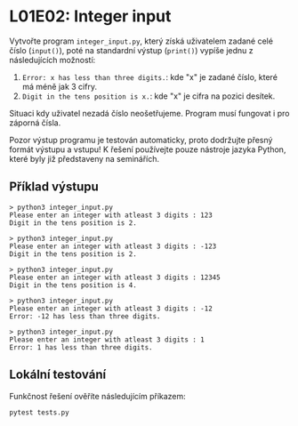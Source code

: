 # L01E02: Integer input
Vytvořte program `integer_input.py`, který získá uživatelem zadané celé číslo (`input()`), poté na standardní výstup (`print()`) vypíše jednu z následujících možností:

1. `Error: x has less than three digits.`: kde "x" je zadané číslo, které má méně jak 3 cifry.
2. `Digit in the tens position is x.`: kde "x" je cifra na pozici desítek.

Situaci kdy uživatel nezadá číslo neošetřujeme. Program musí fungovat i pro záporná čísla.

Pozor výstup programu je testován automaticky, proto dodržujte přesný formát výstupu a vstupu! K řešení používejte pouze nástroje jazyka Python, které byly již představeny na seminářích.

## Příklad výstupu
```
> python3 integer_input.py
Please enter an integer with atleast 3 digits : 123
Digit in the tens position is 2.
```

```
> python3 integer_input.py
Please enter an integer with atleast 3 digits : -123
Digit in the tens position is 2.
```

```
> python3 integer_input.py
Please enter an integer with atleast 3 digits : 12345
Digit in the tens position is 4.
```

```
> python3 integer_input.py
Please enter an integer with atleast 3 digits : -12
Error: -12 has less than three digits.
```

```
> python3 integer_input.py
Please enter an integer with atleast 3 digits : 1
Error: 1 has less than three digits.
```

## Lokální testování
Funkčnost řešení ověříte následujícím příkazem:

```bash
pytest tests.py
```

